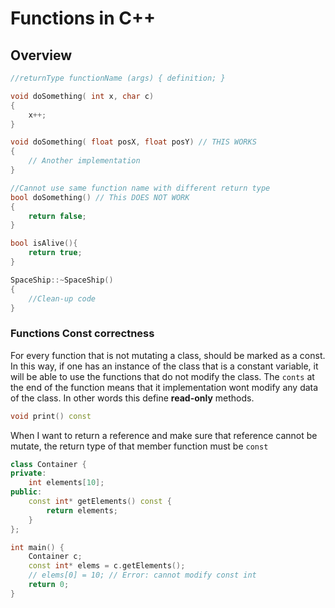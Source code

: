 # Functions in C++

## Overview

```cpp
//returnType functionName (args) { definition; }

void doSomething( int x, char c)
{
	x++;
}

void doSomething( float posX, float posY) // THIS WORKS
{
	// Another implementation
}

//Cannot use same function name with different return type
bool doSomething() // This DOES NOT WORK
{
	return false;
}

bool isAlive(){
	return true;
}
```

```cpp
SpaceShip::~SpaceShip()
{
	//Clean-up code
}
```

### Functions Const correctness

For every function that is not mutating a class, should be marked as a const. In this way, if one has an instance of the class that is a constant variable, it will be able to use the functions that do not modify the class.
The `conts` at the end of the function means that it implementation wont modify any data of the class. In other words this define **read-only** methods.
```C++
void print() const
```

When I want to return a reference and make sure that reference cannot be mutate, the return type of that member function must be `const`

```C++
class Container {
private:
    int elements[10];
public:
    const int* getElements() const {
        return elements;
    }
};

int main() {
    Container c;
    const int* elems = c.getElements();
    // elems[0] = 10; // Error: cannot modify const int
    return 0;
}
```